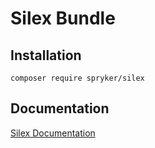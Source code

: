 # Silex Bundle

## Installation

```
composer require spryker/silex
```

## Documentation

[Silex Documentation](https://spryker.github.io/silex/index.html)




